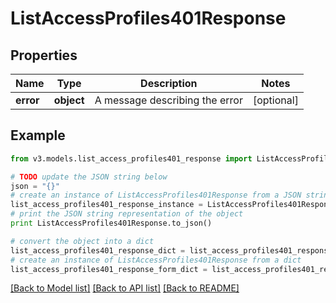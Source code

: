 # ListAccessProfiles401Response


## Properties
Name | Type | Description | Notes
------------ | ------------- | ------------- | -------------
**error** | **object** | A message describing the error | [optional] 

## Example

```python
from v3.models.list_access_profiles401_response import ListAccessProfiles401Response

# TODO update the JSON string below
json = "{}"
# create an instance of ListAccessProfiles401Response from a JSON string
list_access_profiles401_response_instance = ListAccessProfiles401Response.from_json(json)
# print the JSON string representation of the object
print ListAccessProfiles401Response.to_json()

# convert the object into a dict
list_access_profiles401_response_dict = list_access_profiles401_response_instance.to_dict()
# create an instance of ListAccessProfiles401Response from a dict
list_access_profiles401_response_form_dict = list_access_profiles401_response.from_dict(list_access_profiles401_response_dict)
```
[[Back to Model list]](../README.md#documentation-for-models) [[Back to API list]](../README.md#documentation-for-api-endpoints) [[Back to README]](../README.md)


